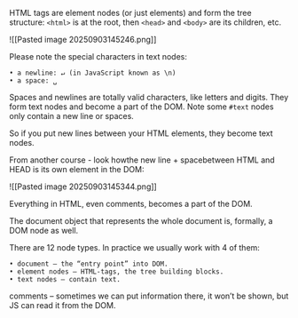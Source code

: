 HTML tags are element nodes (or just elements) and form the tree structure: `<html>` is at the root, then `<head>` and `<body>` are its children, etc.


![[Pasted image 20250903145246.png]]


Please note the special characters in text nodes:
 
	• a newline: ↵ (in JavaScript known as \n)
	• a space: ␣

Spaces and newlines are totally valid characters, like letters and digits. They form text nodes and become a part of the DOM.  Note some `#text` nodes only contain a new line or spaces.

So if you put new lines between your HTML elements, they become text nodes.

From another course - look howthe new line + spacebetween HTML and HEAD is its own element in the DOM:

![[Pasted image 20250903145344.png]]

Everything in HTML, even comments, becomes a part of the DOM.
 
The document object that represents the whole document is, formally, a DOM node as well.

There are 12 node types. In practice we usually work with 4 of them:
 
	• document – the “entry point” into DOM.
	• element nodes – HTML-tags, the tree building blocks.
	• text nodes – contain text.
comments – sometimes we can put information there, it won’t be shown, but JS can read it from the DOM.